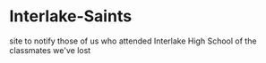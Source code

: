 # Interlake-Saints
site to notify those of us who attended Interlake High School of the classmates we've lost
